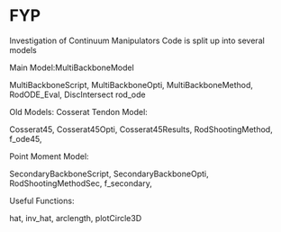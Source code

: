# FYP
Investigation of Continuum Manipulators
Code is split up into several models

Main Model:MultiBackboneModel

MultiBackboneScript,
MultiBackboneOpti,
MultiBackboneMethod,
RodODE_Eval,
DiscIntersect
rod_ode


Old Models:
Cosserat Tendon Model:

Cosserat45,
Cosserat45Opti,
Cosserat45Results,
RodShootingMethod,
f_ode45,

Point Moment Model:

SecondaryBackboneScript,
SecondaryBackboneOpti,
RodShootingMethodSec,
f_secondary,


Useful Functions:

hat,
inv_hat,
arclength,
plotCircle3D
